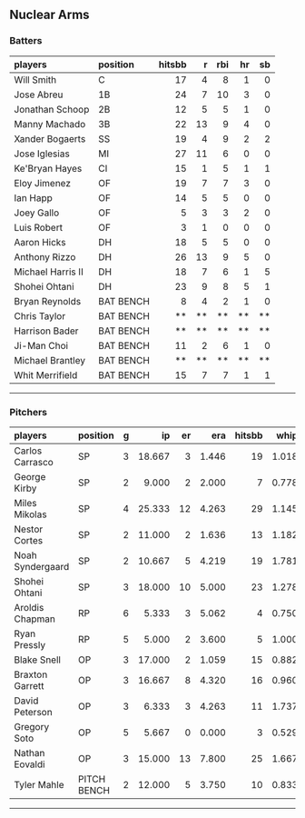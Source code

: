 ## Nuclear Arms

### Batters

 
|players           |position  | hitsbb|  r| rbi| hr| sb| 
|:-----------------|:---------|------:|--:|---:|--:|--:| 
|Will Smith        |C         |     17|  4|   8|  1|  0| 
|Jose Abreu        |1B        |     24|  7|  10|  3|  0| 
|Jonathan Schoop   |2B        |     12|  5|   5|  1|  0| 
|Manny Machado     |3B        |     22| 13|   9|  4|  0| 
|Xander Bogaerts   |SS        |     19|  4|   9|  2|  2| 
|Jose Iglesias     |MI        |     27| 11|   6|  0|  0| 
|Ke'Bryan Hayes    |CI        |     15|  1|   5|  1|  1| 
|Eloy Jimenez      |OF        |     19|  7|   7|  3|  0| 
|Ian Happ          |OF        |     14|  5|   5|  0|  0| 
|Joey Gallo        |OF        |      5|  3|   3|  2|  0| 
|Luis Robert       |OF        |      3|  1|   0|  0|  0| 
|Aaron Hicks       |DH        |     18|  5|   5|  0|  0| 
|Anthony Rizzo     |DH        |     26| 13|   9|  5|  0| 
|Michael Harris II |DH        |     18|  7|   6|  1|  5| 
|Shohei Ohtani     |DH        |     23|  9|   8|  5|  1| 
|Bryan Reynolds    |BAT BENCH |      8|  4|   2|  1|  0| 
|Chris Taylor      |BAT BENCH |     **| **|  **| **| **| 
|Harrison Bader    |BAT BENCH |     **| **|  **| **| **| 
|Ji-Man Choi       |BAT BENCH |     11|  2|   6|  1|  0| 
|Michael Brantley  |BAT BENCH |     **| **|  **| **| **| 
|Whit Merrifield   |BAT BENCH |     15|  7|   7|  1|  1| 


* * *

### Pitchers

 
|players          |position    |  g|     ip| er|   era| hitsbb|  whip| so|  w| sv| 
|:----------------|:-----------|--:|------:|--:|-----:|------:|-----:|--:|--:|--:| 
|Carlos Carrasco  |SP          |  3| 18.667|  3| 1.446|     19| 1.018| 14|  2|  0| 
|George Kirby     |SP          |  2|  9.000|  2| 2.000|      7| 0.778| 11|  0|  0| 
|Miles Mikolas    |SP          |  4| 25.333| 12| 4.263|     29| 1.145| 18|  2|  0| 
|Nestor Cortes    |SP          |  2| 11.000|  2| 1.636|     13| 1.182| 12|  2|  0| 
|Noah Syndergaard |SP          |  2| 10.667|  5| 4.219|     19| 1.781|  8|  1|  0| 
|Shohei Ohtani    |SP          |  3| 18.000| 10| 5.000|     23| 1.278| 29|  0|  0| 
|Aroldis Chapman  |RP          |  6|  5.333|  3| 5.062|      4| 0.750|  8|  0|  0| 
|Ryan Pressly     |RP          |  5|  5.000|  2| 3.600|      5| 1.000|  9|  0|  2| 
|Blake Snell      |OP          |  3| 17.000|  2| 1.059|     15| 0.882| 21|  3|  0| 
|Braxton Garrett  |OP          |  3| 16.667|  8| 4.320|     16| 0.960| 26|  1|  0| 
|David Peterson   |OP          |  3|  6.333|  3| 4.263|     11| 1.737| 10|  0|  0| 
|Gregory Soto     |OP          |  5|  5.667|  0| 0.000|      3| 0.529|  6|  0|  2| 
|Nathan Eovaldi   |OP          |  3| 15.000| 13| 7.800|     25| 1.667| 10|  1|  0| 
|Tyler Mahle      |PITCH BENCH |  2| 12.000|  5| 3.750|     10| 0.833| 12|  2|  0| 


* * *



